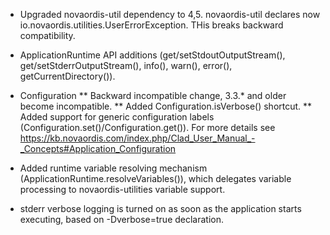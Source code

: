 
* Upgraded novaordis-util dependency to 4,5. novaordis-util declares now
  io.novaordis.utilities.UserErrorException. THis breaks backward compatibility.

* ApplicationRuntime API additions (get/setStdoutOutputStream(), get/setStderrOutputStream(),
  info(), warn(), error(), getCurrentDirectory()).

* Configuration
** Backward incompatible change, 3.3.* and older become incompatible.
** Added Configuration.isVerbose() shortcut.
** Added support for generic configuration labels (Configuration.set()/Configuration.get()). For more details
   see https://kb.novaordis.com/index.php/Clad_User_Manual_-_Concepts#Application_Configuration

* Added runtime variable resolving mechanism (ApplicationRuntime.resolveVariables()), which delegates variable
  processing to novaordis-utilities variable support.
  
* stderr verbose logging is turned on as soon as the application starts executing, based on -Dverbose=true 
  declaration.
  

